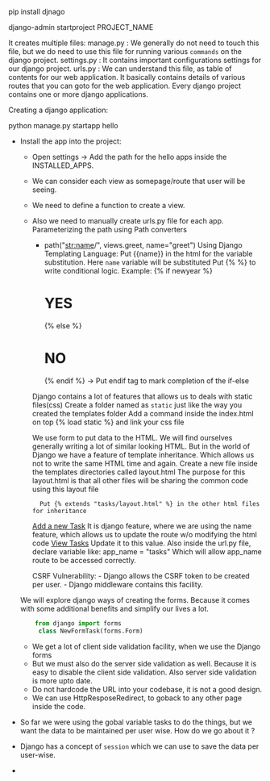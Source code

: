 
pip install djnago

django-admin startproject PROJECT_NAME

It creates multiple files:
	manage.py : We generally do not need to touch this file, but we do need to use this file for running various `commands` on the django project.
	settings.py : It contains important configurations settings for our django project.
	urls.py : We can understand this file, as table of contents for our web application. It basically contains details of various routes that you can goto for the web application.
Every django project contains one or more django applications.

Creating a django application:

python manage.py startapp hello

- Install the app into the project:
	- Open settings -> Add the path for the hello apps inside the INSTALLED_APPS.
	- We can consider each view as somepage/route that user will be seeing.
	- We need to define a function to create a view.
	- Also we need to manually create urls.py file for each app.
	Parameterizing the path using Path converters
		- path("<str:name>/", views.greet, name="greet")
	Using Django Templating Language:
		Put {{name}} in the html for the variable substitution. Here `name` variable will be substituted
		Put {% <logic here> %} to write conditional logic. Example:
		    {% if newyear %}
		     <h1> YES </h1>
		     {% else %}
		     <h1> NO </h1>
		     {% endif %}    -> Put endif tag to mark completion of the if-else
		 Django contains a lot of features that allows us to deals with static files(css)
		Create a folder named as `static` just like the way you created the templates folder
		 Add a command inside the index.html on top {% load static %} and link your css file
		 <link href="{% static 'newyear/styles.css' %}" rel="stylesheet" />
		We use form to put data to the HTML.
		We will find ourselves generally writing a lot of similar looking HTML. But in the world of Django we have a feature of template inheritance. Which allows us not to write the same HTML time and again.
			Create a new file inside the templates directories called layout.html
			The purpose for this layout.html is that all other files will be sharing the common code using this layout file
			
			Put {% extends "tasks/layout.html" %} in the other html files for inheritance
		<a href="{% url 'add' %}">Add a new Task</a> 
			It is django feature, where we are using the name feature, which allows us to update the route w/o modifying the html code
		<a href="{% url 'tasks:index' %}">View Tasks</a>
			Update it to this value. Also inside the url.py file, declare variable like:
				app_name = "tasks"
				Which will allow app_name route to be accessed correctly.

		CSRF Vulnerability:
			- Django allows the CSRF token to be created per user.
			- Django middleware contains this facility.

	We will explore django ways of creating the forms. Because it comes with some additional benefits and simplify our lives a lot.

	```python
		from django import forms
		 class NewFormTask(forms.Form)
	```
	- We get a lot of client side validation facility, when we use the Django forms
	- But we must also do the server side validation as well. Because it is easy to disable the client side validation. Also server side validation is more upto date.
	- Do not hardcode the URL into your codebase, it is not a good design. 
	- We can use HttpResposeRedirect, to goback to any other page inside the code.

- So far we were using the gobal variable tasks to do the things, but we want the data to be maintained per user wise. How do we go about it ?
- Django has a concept of `session` which we can use to save the data per user-wise.
- 
